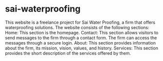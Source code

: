 # sai-waterproofing
This website is a freelance project for Sai Water Proofing, a firm that offers waterproofing solutions. The website consists of the following sections:
Home: This section is the homepage.
Contact: This section allows visitors to send messages to the firm through a contact form. The firm can access the messages through a secure login.
About: This section provides information about the firm, its mission, vision, values, and history.
Services: This section provides the short description of the services offered by them.
